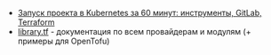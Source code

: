 - [Запуск проекта в Kubernetes за 60 минут: инструменты, GitLab, Terraform](https://habr.com/ru/companies/vk/articles/782310/)
- [library.tf](https://library.tf/providers/hashicorp/aws/latest) - документация по всем провайдерам и модулям (+ примеры для OpenTofu)